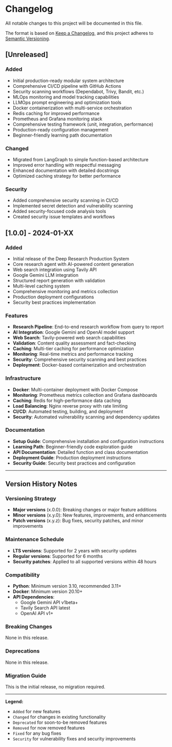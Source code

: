 # Changelog

All notable changes to this project will be documented in this file.

The format is based on [Keep a Changelog](https://keepachangelog.com/en/1.0.0/),
and this project adheres to [Semantic Versioning](https://semver.org/spec/v2.0.0.html).

## [Unreleased]

### Added
- Initial production-ready modular system architecture
- Comprehensive CI/CD pipeline with GitHub Actions
- Security scanning workflows (Dependabot, Trivy, Bandit, etc.)
- MLOps monitoring and model tracking capabilities
- LLMOps prompt engineering and optimization tools
- Docker containerization with multi-service orchestration
- Redis caching for improved performance
- Prometheus and Grafana monitoring stack
- Comprehensive testing framework (unit, integration, performance)
- Production-ready configuration management
- Beginner-friendly learning path documentation

### Changed
- Migrated from LangGraph to simple function-based architecture
- Improved error handling with respectful messaging
- Enhanced documentation with detailed docstrings
- Optimized caching strategy for better performance

### Security
- Added comprehensive security scanning in CI/CD
- Implemented secret detection and vulnerability scanning
- Added security-focused code analysis tools
- Created security issue templates and workflows

## [1.0.0] - 2024-01-XX

### Added
- Initial release of the Deep Research Production System
- Core research agent with AI-powered content generation
- Web search integration using Tavily API
- Google Gemini LLM integration
- Structured report generation with validation
- Multi-level caching system
- Comprehensive monitoring and metrics collection
- Production deployment configurations
- Security best practices implementation

### Features
- **Research Pipeline**: End-to-end research workflow from query to report
- **AI Integration**: Google Gemini and OpenAI model support
- **Web Search**: Tavily-powered web search capabilities
- **Validation**: Content quality assessment and fact-checking
- **Caching**: Multi-tier caching for performance optimization
- **Monitoring**: Real-time metrics and performance tracking
- **Security**: Comprehensive security scanning and best practices
- **Deployment**: Docker-based containerization and orchestration

### Infrastructure
- **Docker**: Multi-container deployment with Docker Compose
- **Monitoring**: Prometheus metrics collection and Grafana dashboards
- **Caching**: Redis for high-performance data caching
- **Load Balancing**: Nginx reverse proxy with rate limiting
- **CI/CD**: Automated testing, building, and deployment
- **Security**: Automated vulnerability scanning and dependency updates

### Documentation
- **Setup Guide**: Comprehensive installation and configuration instructions
- **Learning Path**: Beginner-friendly code exploration guide
- **API Documentation**: Detailed function and class documentation
- **Deployment Guide**: Production deployment instructions
- **Security Guide**: Security best practices and configuration

---

## Version History Notes

### Versioning Strategy
- **Major versions** (x.0.0): Breaking changes or major feature additions
- **Minor versions** (x.y.0): New features, improvements, and enhancements
- **Patch versions** (x.y.z): Bug fixes, security patches, and minor improvements

### Maintenance Schedule
- **LTS versions**: Supported for 2 years with security updates
- **Regular versions**: Supported for 6 months
- **Security patches**: Applied to all supported versions within 48 hours

### Compatibility
- **Python**: Minimum version 3.10, recommended 3.11+
- **Docker**: Minimum version 20.10+
- **API Dependencies**: 
  - Google Gemini API v1beta+
  - Tavily Search API latest
  - OpenAI API v1+

### Breaking Changes
None in this release.

### Deprecations
None in this release.

### Migration Guide
This is the initial release, no migration required.

---

**Legend:**
- `Added` for new features
- `Changed` for changes in existing functionality
- `Deprecated` for soon-to-be removed features
- `Removed` for now removed features
- `Fixed` for any bug fixes
- `Security` for vulnerability fixes and security improvements 